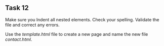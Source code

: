 ## Task 12
Make sure you Indent all nested elements. Check your spelling. Validate the file and correct any errors.

Use the *template.html* file to create a new page and name the new file *contact.html*.
 